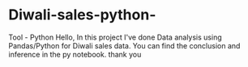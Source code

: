 # Diwali-sales-python-
Tool - Python
Hello, In this project I've done Data analysis using Pandas/Python for Diwali sales data. You can find the conclusion and inference in the py notebook.
thank you
